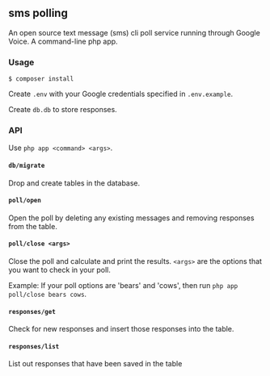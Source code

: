 ## sms polling

An open source text message (sms) cli poll service running through Google Voice. A command-line php app.

### Usage

```
$ composer install
```

Create `.env` with your Google credentials specified in `.env.example`.

Create `db.db` to store responses.

### API

Use `php app <command> <args>`.

#### `db/migrate`

Drop and create tables in the database.

#### `poll/open`

Open the poll by deleting any existing messages and removing responses from the table.

#### `poll/close <args>`

Close the poll and calculate and print the results. `<args>` are the options that you want to check in your poll.

Example: If your poll options are 'bears' and 'cows', then run `php app poll/close bears cows`.

#### `responses/get`

Check for new responses and insert those responses into the table.

#### `responses/list`

List out responses that have been saved in the table
